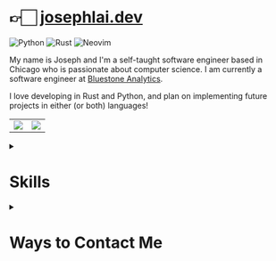 # 👉🏻 [josephlai.dev][josephlai.dev]

![Python](https://img.shields.io/badge/python-%2314354C.svg?style=for-the-badge&logo=python&logoColor=white)
![Rust](https://img.shields.io/badge/rust-%23000000.svg?style=for-the-badge&logo=rust&logoColor=white)
![Neovim](https://img.shields.io/badge/NeoVim-%2357A143.svg?&style=for-the-badge&logo=neovim&logoColor=white)

My name is Joseph and I'm a self-taught software engineer based in Chicago who is passionate about computer science. I am currently a software engineer at [Bluestone Analytics][bluestone analytics].

I love developing in Rust and Python, and plan on implementing future projects in either (or both) languages!

<table style="width:100%;">
	<tr>
		<td>
			<a>
				<img 
					align="center" 
					src="https://github-readme-stats.vercel.app/api?username=JosephLai241&hide=contribs&show_icons=true&theme=gruvbox&count_private=true" />
			</a>
		</td>
		<td>
			<a>
				<img 
					align="center" 
					src="https://github-readme-stats.vercel.app/api/top-langs/?username=JosephLai241&theme=gruvbox&layout=compact&count_private=true" />
			</a>
		</td>
	</tr>
</table>

<details>
  <summary><h1>Skills</h1></summary>

This is a list of areas that I'm currently skilled in.

## Languages

![Python](https://img.shields.io/badge/python-%2314354C.svg?style=for-the-badge&logo=python&logoColor=white)
![Rust](https://img.shields.io/badge/rust-%23000000.svg?style=for-the-badge&logo=rust&logoColor=white)
![Go](https://img.shields.io/badge/go-%2300ADD8.svg?style=for-the-badge&logo=go&logoColor=white)
![JavaScript](https://img.shields.io/badge/javascript-%23323330.svg?style=for-the-badge&logo=javascript&logoColor=%23F7DF1E)

## Frameworks

![React](https://img.shields.io/badge/react-%2320232a.svg?style=for-the-badge&logo=react&logoColor=%2361DAFB)
![Flask](https://img.shields.io/badge/flask-%23000.svg?style=for-the-badge&logo=flask&logoColor=white)

<a href="https://actix.rs/">
  <img
    alt="Actix Web"
    height="80"
    width="80"
    src="https://avatars0.githubusercontent.com/u/32776943?s=400&v=4" />
</a>

## Databases

![MongoDB](https://img.shields.io/badge/MongoDB-%234ea94b.svg?style=for-the-badge&logo=mongodb&logoColor=white)
![SQLite](https://img.shields.io/badge/sqlite-%2307405e.svg?style=for-the-badge&logo=sqlite&logoColor=white)

## Containerization

![Docker](https://img.shields.io/badge/Docker-2CA5E0?style=for-the-badge&logo=docker&logoColor=white)

## Continuous Integration

![GitHub Actions](https://img.shields.io/badge/githubactions-%232671E5.svg?style=for-the-badge&logo=githubactions&logoColor=white)
![TravisCI](https://img.shields.io/badge/travisci-%232B2F33.svg?style=for-the-badge&logo=travis&logoColor=white)
![CodeCov](https://img.shields.io/badge/codecov-%23ff0077.svg?style=for-the-badge&logo=codecov&logoColor=white)

## Testing Tools

![Postman](https://img.shields.io/badge/Postman-FF6C37?style=for-the-badge&logo=postman&logoColor=red)

## VPS

![DigitalOcean](https://img.shields.io/badge/DigitalOcean-%230167ff.svg?style=for-the-badge&logo=digitalOcean&logoColor=white)

## Linux

![Arch](https://img.shields.io/badge/Arch_Linux-1793D1?style=for-the-badge&logo=arch-linux&logoColor=white)
![Debian](https://img.shields.io/badge/Debian-D70A53?style=for-the-badge&logo=debian&logoColor=white)

</details>

<details>
  <summary><h1>Ways to Contact Me</h1></summary>

> **_Note_**: These badges are clickable!

## General

[![Gmail](https://img.shields.io/badge/Gmail-D14836?style=for-the-badge&logo=gmail&logoColor=white)][gmail link]
[![LinkedIn](https://img.shields.io/badge/linkedin-%230077B5.svg?style=for-the-badge&logo=linkedin&logoColor=white)][linkedin link]

## For Anything Related to URS

[![Protonmail](https://img.shields.io/badge/ProtonMail-8B89CC?style=for-the-badge&logo=protonmail&logoColor=white)][urs project]

## On GitHub

You can also directly ask me about anything in this `README`'s [Issues tab][issues].

</details>

<!-- SITE LINKS -->

[bluestone analytics]: https://www.bluestoneanalytics.com/
[josephlai.dev]: https://josephlai.dev/

<!-- SOCIAL LINKS -->

[gmail link]: mailto:jlai24142@gmail.com
[linkedin link]: https://linkedin.com/in/joseph-lai-86390a137
[urs project]: mailto:urs_project@protonmail.com
[issues]: https://github.com/JosephLai241/JosephLai241/issues
